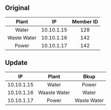 ## Original 

|    Plant   | IP | Member ID | 
|:----------:| :---:  |  :---: | 
| Water | 10.10.1.15 | 128 | 
| Waste Water | 10.10.1.16 | 142 | 
| Power | 10.10.1.17 | 142 | 


## Update
| IP | Plant | Bkup | 
|:----------:| :---:  |  :---: |
| 10.10.1.15 | Water | Power | 
| 10.10.1.16 | Waaste Water | Water | 
| 10.10.1.17 | Power | Waste Water |
